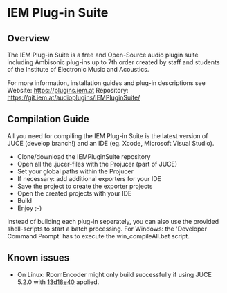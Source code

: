 #  IEM Plug-in Suite
## Overview
The IEM Plug-in Suite is a free and Open-Source audio plugin suite including Ambisonic plug-ins up to 7th order created by staff and students of the Institute of Electronic Music and Acoustics.

For more information, installation guides and plug-in descriptions see
Website: https://plugins.iem.at
Repository: https://git.iem.at/audioplugins/IEMPluginSuite/


## Compilation Guide
All you need for compiling the IEM Plug-in Suite is the latest version of JUCE (develop branch!) and an IDE (eg. Xcode, Microsoft Visual Studio).

- Clone/download the IEMPluginSuite repository
- Open all the .jucer-files with the Projucer (part of JUCE)
- Set your global paths within the Projucer
- If necessary: add additional exporters for your IDE
- Save the project to create the exporter projects
- Open the created projects with your IDE
- Build
- Enjoy ;-)

Instead of building each plug-in seperately, you can also use the provided shell-scripts to start a batch processing. For Windows: the 'Developer Command Prompt' has to execute the win_compileAll.bat script.

## Known issues
- On Linux: RoomEncoder might only build successfully if using JUCE 5.2.0 with [13d18e40](https://github.com/WeAreROLI/JUCE/commit/13d18e406c33724a9f8870c4602458fc6d94b750) applied.
